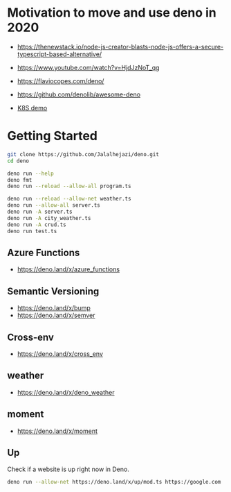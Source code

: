# Motivation to move and use deno in 2020

- https://thenewstack.io/node-js-creator-blasts-node-js-offers-a-secure-typescript-based-alternative/

- https://www.youtube.com/watch?v=HjdJzNoT_qg

- https://flaviocopes.com/deno/

- https://github.com/denolib/awesome-deno

- [K8S demo](https://github.com/knative/docs/tree/master/community/samples/serving/helloworld-deno)

# Getting Started

```bash
git clone https://github.com/Jalalhejazi/deno.git
cd deno

deno run --help
deno fmt
deno run --reload --allow-all program.ts

deno run --reload --allow-net weather.ts
deno run --allow-all server.ts
deno run -A server.ts
deno run -A city_weather.ts
deno run -A crud.ts
deno run test.ts

```

## Azure Functions

- https://deno.land/x/azure_functions


## Semantic Versioning

- https://deno.land/x/bump
- https://deno.land/x/semver

## Cross-env

- https://deno.land/x/cross_env

## weather
- https://deno.land/x/deno_weather

## moment
- https://deno.land/x/moment

## Up

Check if a website is up right now in Deno.

```bash
deno run --allow-net https://deno.land/x/up/mod.ts https://google.com
```





